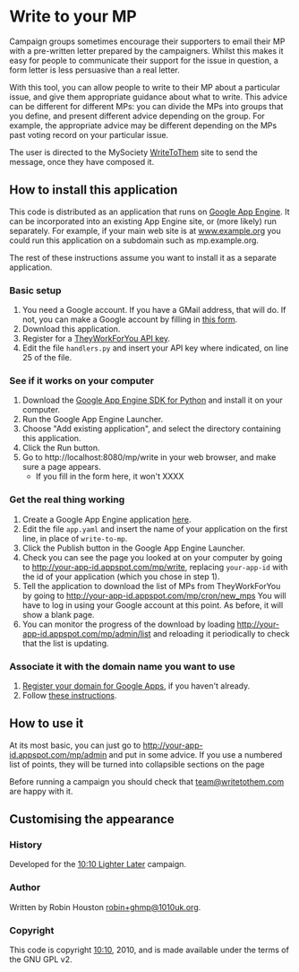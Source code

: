 # Write to your MP

Campaign groups sometimes encourage their supporters to email their MP with a pre-written letter prepared by
the campaigners. Whilst this makes it easy for people to communicate their support for the issue in question,
a form letter is less persuasive than a real letter.

With this tool, you can allow people to write to their MP about a particular issue, and give them appropriate
guidance about what to write. This advice can be different for different MPs: you can divide the MPs into groups
that you define, and present different advice depending on the group. For example, the appropriate advice may
be different depending on the MPs past voting record on your particular issue.

The user is directed to the MySociety [WriteToThem](http://www.writetothem.com/) site to send the message,
once they have composed it.

## How to install this application

This code is distributed as an application that runs on [Google App Engine](http://code.google.com/appengine/).
It can be incorporated into an existing App Engine site, or (more likely) run separately. For example, if your
main web site is at www.example.org you could run this application on a subdomain such as mp.example.org.

The rest of these instructions assume you want to install it as a separate application.

### Basic setup

1. You need a Google account. If you have a GMail address, that will do. If not, you can make a Google account
   by filling in [this form](https://www.google.com/accounts/NewAccount).
2. Download this application.
3. Register for a [TheyWorkForYou API key](http://www.theyworkforyou.com/api/key).
4. Edit the file `handlers.py` and insert your API key where indicated, on line 25 of the file.

### See if it works on your computer

1. Download the [Google App Engine SDK for Python](http://code.google.com/appengine/downloads.html#Google_App_Engine_SDK_for_Python) and install it on your computer.
2. Run the Google App Engine Launcher.
3. Choose "Add existing application", and select the directory containing this application.
4. Click the Run button.
5. Go to http://localhost:8080/mp/write in your web browser, and make sure a page appears.
    * If you fill in the form here, it won't XXXX

### Get the real thing working

1. Create a Google App Engine application [here](https://appengine.google.com/).
2. Edit the file `app.yaml` and insert the name of your application on the first line, in place of
   `write-to-mp`.
3. Click the Publish button in the Google App Engine Launcher.
4. Check you can see the page you looked at on your computer by going to
   http://your-app-id.appspot.com/mp/write, replacing `your-app-id` with the id of your application
   (which you chose in step 1).
5. Tell the application to download the list of MPs from TheyWorkForYou by going to
   http://your-app-id.appspot.com/mp/cron/new_mps
   You will have to log in using your Google account at this point. As before, it will show
   a blank page.
6. You can monitor the progress of the download by loading http://your-app-id.appspot.com/mp/admin/list
   and reloading it periodically to check that the list is updating.

### Associate it with the domain name you want to use

1. [Register your domain for Google Apps](https://www.google.com/a/cpanel/domain/new),
   if you haven't already.
2. Follow [these instructions](http://code.google.com/appengine/articles/domains.html).

## How to use it

At its most basic, you can just go to http://your-app-id.appspot.com/mp/admin and put in some
advice. If you use a numbered list of points, they will be turned into collapsible sections on
the page

Before running a campaign you should check that <team@writetothem.com> are happy with it.

## Customising the appearance



### History

Developed for the [10:10 Lighter Later](http://www.lighterlater.org/) campaign.

### Author

Written by Robin Houston <robin+ghmp@1010uk.org>.

### Copyright
This code is copyright [10:10](http://www.1010uk.org/), 2010, and is made available under the terms of the GNU GPL v2.
